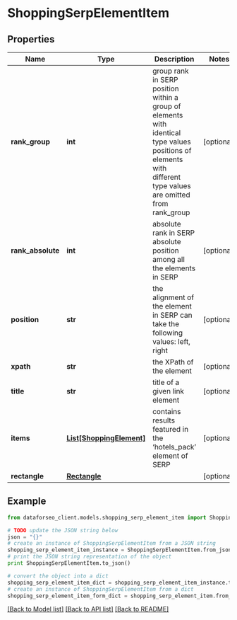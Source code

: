 # ShoppingSerpElementItem


## Properties

Name | Type | Description | Notes
------------ | ------------- | ------------- | -------------
**rank_group** | **int** | group rank in SERP position within a group of elements with identical type values positions of elements with different type values are omitted from rank_group | [optional] 
**rank_absolute** | **int** | absolute rank in SERP absolute position among all the elements in SERP | [optional] 
**position** | **str** | the alignment of the element in SERP can take the following values: left, right | [optional] 
**xpath** | **str** | the XPath of the element | [optional] 
**title** | **str** | title of a given link element | [optional] 
**items** | [**List[ShoppingElement]**](ShoppingElement.md) | contains results featured in the ‘hotels_pack’ element of SERP | [optional] 
**rectangle** | [**Rectangle**](Rectangle.md) |  | [optional] 

## Example

```python
from dataforseo_client.models.shopping_serp_element_item import ShoppingSerpElementItem

# TODO update the JSON string below
json = "{}"
# create an instance of ShoppingSerpElementItem from a JSON string
shopping_serp_element_item_instance = ShoppingSerpElementItem.from_json(json)
# print the JSON string representation of the object
print ShoppingSerpElementItem.to_json()

# convert the object into a dict
shopping_serp_element_item_dict = shopping_serp_element_item_instance.to_dict()
# create an instance of ShoppingSerpElementItem from a dict
shopping_serp_element_item_form_dict = shopping_serp_element_item.from_dict(shopping_serp_element_item_dict)
```
[[Back to Model list]](../README.md#documentation-for-models) [[Back to API list]](../README.md#documentation-for-api-endpoints) [[Back to README]](../README.md)



